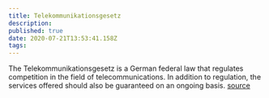 ```yaml
---
title: Telekommunikationsgesetz
description: 
published: true
date: 2020-07-21T13:53:41.158Z
tags: 
---
```



The Telekommunikationsgesetz is a German federal law that regulates competition in the field of telecommunications. In addition to regulation, the services offered should also be guaranteed on an ongoing basis.
[source](https://www.gesetze-im-internet.de/tkg_2004/)